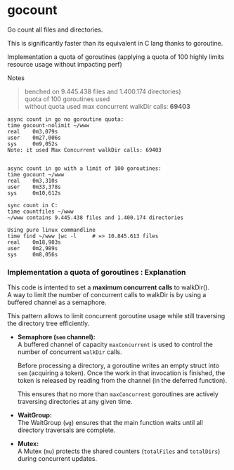 # gocount

Go count all files and directories.

This is significantly faster than its equivalent in C lang thanks to goroutine.  

Implementation a quota of goroutines 
(applying a quota of 100 highly limits resource usage without impacting perf)

Notes 
> benched on 9.445.438 files and 1.400.174 directories)  
> quota of 100 goroutines used  
> without quota used max concurrent walkDir calls: **69403**

> 


```
async count in go no goroutine quota:
time gocount-nolimit ~/www
real    0m3,079s
user    0m27,006s
sys     0m9,052s
Note: it used Max Concurrent walkDir calls: 69403


async count in go with a limit of 100 goroutines:
time gocount ~/www
real    0m3,310s
user    0m33,378s
sys     0m10,612s

sync count in C:
time countfiles ~/www
~/www contains 9.445.438 files and 1.400.174 directories

Using pure linux commandline 
time find ~/www |wc -l     # => 10.845.613 files
real    0m18,903s
user    0m2,989s
sys     0m8,056s
```


### Implementation a quota of goroutines : Explanation


This code is intented to set a **maximum concurrent calls** to walkDir().  
A way to limit the number of concurrent calls to walkDir is by using a buffered channel as a semaphore. 

This pattern allows to limit concurrent goroutine usage while still traversing the directory tree efficiently.


- **Semaphore (`sem` channel):**  
  A buffered channel of capacity `maxConcurrent` is used to control the number of concurrent `walkDir` calls. 
  
  Before processing a directory, a goroutine writes an empty struct into `sem` (acquiring a token). Once the work in that invocation is finished, the token is released by reading from the channel (in the deferred function). 
  
  This ensures that no more than `maxConcurrent` goroutines are actively traversing directories at any given time.

- **WaitGroup:**  
  The WaitGroup (`wg`) ensures that the main function waits until all directory traversals are complete.

- **Mutex:**  
  A Mutex (`mu`) protects the shared counters (`totalFiles` and `totalDirs`) during concurrent updates.

